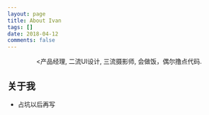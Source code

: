 ```yaml
---
layout: page
title: About Ivan
tags: []
date: 2018-04-12
comments: false
---
```

    
<center><产品经理, 二流UI设计, 三流摄影师, 会做饭，偶尔撸点代码.</center>

## 关于我
* 占坑以后再写


